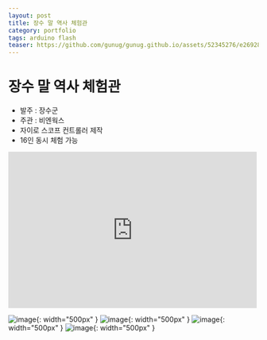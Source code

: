 ```yaml
---
layout: post
title: 장수 말 역사 체험관
category: portfolio
tags: arduino flash
teaser: https://github.com/gunug/gunug.github.io/assets/52345276/e269280c-8f4a-40b9-ade0-15fca49bf850
---
```


# 장수 말 역사 체험관
* 발주 : 장수군
* 주관 : 비엔웍스
* 자이로 스코프 컨트롤러 제작
* 16인 동시 체험 가능

<iframe width="500" height="315" src="https://www.youtube.com/embed/8ZRkym6WjeY?si=H2fyb_D0v1p11zrV" title="YouTube video player" frameborder="0" allow="accelerometer; autoplay; clipboard-write; encrypted-media; gyroscope; picture-in-picture; web-share" allowfullscreen></iframe>

![image](https://github.com/gunug/gunug.github.io/assets/52345276/e269280c-8f4a-40b9-ade0-15fca49bf850){: width="500px" }
![image](https://github.com/gunug/gunug.github.io/assets/52345276/989bdd47-d976-4d03-a98c-ecd2167011b9){: width="500px" }
![image](https://github.com/gunug/gunug.github.io/assets/52345276/e6566403-247a-4fd8-a2dd-3f1090748aa5){: width="500px" }
![image](https://github.com/gunug/gunug.github.io/assets/52345276/c3470e4c-ee07-445a-95a7-ea13204afd3b){: width="500px" }
